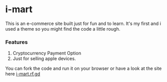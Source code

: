 # i-mart
This is an e-commerce site built just for fun and to learn. It's my first and i used a theme so you might find the code a little rough.

### Features
1. Cryptocurrency Payment Option
2. Just for selling apple devices.

You can fork the code and run it on your browser or have a look at the site here [i-mart.rf.gd](http://i-mart.rf.gd)
